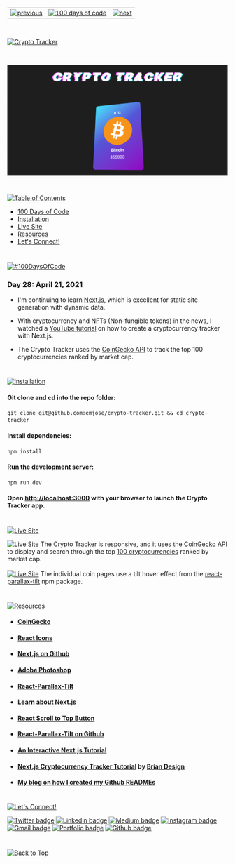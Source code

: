 <p id="header"><p>

<table><tr>
<td> <a href="https://github.com/emjose/news-site/#header"><img src="https://res.cloudinary.com/dn1e07eul/image/upload/v1659330996/Readme%20Headers/header-left_ctkix5.png" alt="previous" style="width: 200px;"/></a> </td>
<td> <a href="https://github.com/emjose/one-hundred/#header"><img src="https://res.cloudinary.com/dn1e07eul/image/upload/v1659330606/Readme%20Headers/header-center_bkbdbt.png" alt="100 days of code" style="width: 580px;"/></a> </td>
<td> <a href="https://github.com/emjose/global-metrics-app#header"><img src="https://res.cloudinary.com/dn1e07eul/image/upload/v1659330646/Readme%20Headers/header-right_eftaz9.png" alt="next" style="width: 200px;"/></a> </td>
</tr></table>

<!-- hello world -->
<br>

<p id="project-title"><p>

<a href=#table-of-contents>![Crypto Tracker](https://res.cloudinary.com/dn1e07eul/image/upload/v1659385855/Readme%20Headers/inter-028-crypto-tracker_ksgqt3.png)</a>

<br>

<a href="https://crypto-tracker-emjose.vercel.app/">![Crypto Tracker](Assets/preview-028-crypto-tracker.png)</a>

#

<p id="table-of-contents"><p>

<a href=#table-of-contents>![Table of Contents](https://res.cloudinary.com/dn1e07eul/image/upload/v1659241355/Readme%20Headers/inter-toc_euxbbw.png)</a>

-   [100 Days of Code](#100days)
-   [Installation](#installation)
-   [Live Site](#live-site)
-   [Resources](#resources)
-   [Let's Connect!](#lets-connect)

#

<p id="100days"><p>

<a href=#100days>![#100DaysOfCode](https://res.cloudinary.com/dn1e07eul/image/upload/v1659389776/Readme%20Headers/inter-100hash_kjpgmt.png)</a>

### Day 28: April 21, 2021

-   I'm continuing to learn <a href="https://nextjs.org/">Next.js</a>, which is excellent for static site generation with dynamic data.

-   With cryptocurrency and NFTs (Non-fungible tokens) in the news, I watched a <a href="https://youtu.be/Kff_KRvpxj4">YouTube tutorial</a> on how to create a cryptocurrency tracker with Next.js.
-   The Crypto Tracker uses the <a href="https://www.coingecko.com/en">CoinGecko API</a> to track the top 100 cryptocurrencies ranked by market cap.

#

<p id="installation"><p>

<a href=#installation>![Installation](https://res.cloudinary.com/dn1e07eul/image/upload/v1659389842/Readme%20Headers/inter-installation_j9ixlq.png)</a>

#### Git clone and cd into the repo folder:

```
git clone git@github.com:emjose/crypto-tracker.git && cd crypto-tracker
```

#### Install dependencies:

```
npm install
```

#### Run the development server:

```
npm run dev
```

#### Open [http://localhost:3000](http://localhost:3000) with your browser to launch the Crypto Tracker app.

#

<p id="live-site"><p>

<a href="https://crypto-tracker-emjose.vercel.app/">![Live Site](https://res.cloudinary.com/dn1e07eul/image/upload/v1659389947/Readme%20Headers/inter-live-site_ngkqcf.png)</a>

<a href="https://crypto-tracker-emjose.vercel.app/">![Live Site](Assets/028-crypto-a.gif)</a>
The Crypto Tracker is responsive, and it uses the <a href="https://www.coingecko.com/en">CoinGecko API</a> to display and search through the top <a href="https://www.coingecko.com/en">100 cryptocurrencies</a> ranked by market cap.
<br>
<br>
<a href="https://crypto-tracker-emjose.vercel.app/">![Live Site](Assets/028-crypto-b.gif)</a>
The individual coin pages use a tilt hover effect from the <a href="https://www.npmjs.com/package/react-parallax-tilt">react-parallax-tilt</a> npm package.

#

<p id="resources"><p>

<a href=#resources>![Resources](https://res.cloudinary.com/dn1e07eul/image/upload/v1659314247/Readme%20Headers/inter-resources_ncevbw.png)</a>

-   #### [CoinGecko](https://www.coingecko.com/en)

-   #### [React Icons](https://react-icons.github.io/react-icons)

-   #### [Next.js on Github](https://github.com/vercel/next.js/)

-   #### [Adobe Photoshop](https://www.adobe.com/products/photoshop.html)

-   #### [React-Parallax-Tilt](https://www.npmjs.com/package/react-parallax-tilt)

-   #### [Learn about Next.js](https://nextjs.org/docs)

-   #### [React Scroll to Top Button](https://www.geeksforgeeks.org/how-to-create-a-scroll-to-top-button-in-react-js/)

-   #### [React-Parallax-Tilt on Github](https://github.com/mkosir/react-parallax-tilt)

-   #### [An Interactive Next.js Tutorial](https://nextjs.org/learn)

-   #### [Next.js Cryptocurrency Tracker Tutorial](https://youtu.be/Kff_KRvpxj4) by [Brian Design](https://www.youtube.com/channel/UCsKsymTY_4BYR-wytLjex7A)

-   #### [My blog on how I created my Github READMEs](https://emmanueljose.medium.com/readme-a-makeover-story-b9c7be37a6de?sk=7ae6623d365409d875753e4604e42ffd)

#

<p id="lets-connect"><p>

<a href=#lets-connect>![Let's Connect!](https://res.cloudinary.com/dn1e07eul/image/upload/v1659314257/Readme%20Headers/inter-lets-connect_bv3kcd.png)</a>

<p><a href="https://twitter.com/Emmanuel_Labor"><img src="https://img.shields.io/badge/twitter-%231DA1F2.svg?&style=for-the-badge&logo=twitter&logoColor=white" height=30 width=90 alt="Twitter badge"></a> <a href="https://www.linkedin.com/in/emmanuelpjose/"><img src="https://img.shields.io/badge/linkedin-%230064e7.svg?&style=for-the-badge&logo=linkedin&logoColor=white" height=30 width=90 alt="Linkedin badge"></a> <a href="https://emmanueljose.medium.com/"><img src="https://img.shields.io/badge/medium-%238700f5.svg?&style=for-the-badge&logo=medium&logoColor=white" height=30 width=90 alt="Medium badge"></a> <a href="https://www.instagram.com/emmanuel_jose/"><img src="https://img.shields.io/badge/instagram-%23ff0077.svg?&style=for-the-badge&logo=instagram&logoColor=white" height=30 width=90 alt="Instagram badge"></a> <a href="mailto:emjose@gmail.com"><img src="https://img.shields.io/badge/gmail-%23fd1745.svg?&style=for-the-badge&logo=gmail&logoColor=white" height=30 width=90 alt="Gmail badge"></a> <a href="https://www.emmanuel-jose.com/"><img src="https://img.shields.io/badge/portfolio-%23FF0000.svg?&style=for-the-badge&logoColor=white" height=30 width=90 alt="Portfolio badge"></a> <a href="https://github.com/emjose"><img src="https://img.shields.io/badge/github-%23ff8e44.svg?&style=for-the-badge&logo=github&logoColor=white" height=30 width=90 alt="Github badge"></a></p>

#

<a href=#header>![Back to Top](https://res.cloudinary.com/dn1e07eul/image/upload/v1659314281/Readme%20Headers/inter-congrats_m4p3ck.png)</a>

<!-- This is a [Next.js](https://nextjs.org/) project bootstrapped with [`create-next-app`](https://github.com/vercel/next.js/tree/canary/packages/create-next-app).

## Getting Started

First, run the development server:

```bash
npm run dev
# or
yarn dev
```

Open [http://localhost:3000](http://localhost:3000) with your browser to see the result.

You can start editing the page by modifying `pages/index.js`. The page auto-updates as you edit the file.

[API routes](https://nextjs.org/docs/api-routes/introduction) can be accessed on [http://localhost:3000/api/hello](http://localhost:3000/api/hello). This endpoint can be edited in `pages/api/hello.js`.

The `pages/api` directory is mapped to `/api/*`. Files in this directory are treated as [API routes](https://nextjs.org/docs/api-routes/introduction) instead of React pages.

## Learn More

To learn more about Next.js, take a look at the following resources:

- [Next.js Documentation](https://nextjs.org/docs) - learn about Next.js features and API.
- [Learn Next.js](https://nextjs.org/learn) - an interactive Next.js tutorial.

You can check out [the Next.js GitHub repository](https://github.com/vercel/next.js/) - your feedback and contributions are welcome!

## Deploy on Vercel

The easiest way to deploy your Next.js app is to use the [Vercel Platform](https://vercel.com/new?utm_medium=default-template&filter=next.js&utm_source=create-next-app&utm_campaign=create-next-app-readme) from the creators of Next.js.

Check out our [Next.js deployment documentation](https://nextjs.org/docs/deployment) for more details. -->
